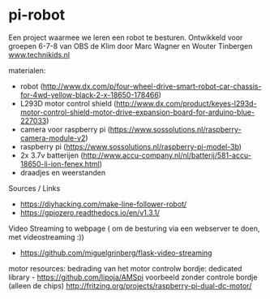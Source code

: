 # pi-robot
Een project waarmee we leren een robot te besturen. Ontwikkeld voor groepen 6-7-8 van OBS de Klim door Marc Wagner en Wouter Tinbergen
www.technikids.nl

materialen:
* robot (http://www.dx.com/p/four-wheel-drive-smart-robot-car-chassis-for-4wd-yellow-black-2-x-18650-178466)
* L293D motor control shield (http://www.dx.com/product/keyes-l293d-motor-control-shield-motor-drive-expansion-board-for-arduino-blue-227033)
* camera voor raspberry pi (https://www.sossolutions.nl/raspberry-camera-module-v2)
* raspberry pi (https://www.sossolutions.nl/raspberry-pi-model-3b)
* 2x 3.7v batterijen (http://www.accu-company.nl/nl/batterij/581-accu-18650-li-ion-fenex.html)
* draadjes en weerstanden 


Sources / Links
* https://diyhacking.com/make-line-follower-robot/
* https://gpiozero.readthedocs.io/en/v1.3.1/

Video Streaming to webpage ( om de besturing via een webserver te doen, met videostreaming :))
* https://github.com/miguelgrinberg/flask-video-streaming

motor resources:
bedrading van het motor controlw bordje:
dedicated library - https://github.com/lipoja/AMSpi
voorbeeld zonder controle bordje (alleen de chips) http://fritzing.org/projects/raspberry-pi-dual-dc-motor/

